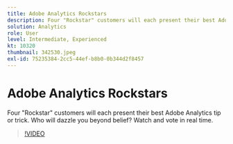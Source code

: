 ```yaml
---
title: Adobe Analytics Rockstars
description: Four "Rockstar" customers will each present their best Adobe Analytics tip or trick. Who will dazzle you beyond belief? Watch and vote in real time.
solution: Analytics
role: User
level: Intermediate, Experienced
kt: 10320
thumbnail: 342530.jpeg
exl-id: 75235384-2cc5-44ef-b8b0-0b344d2f8457
---
```

# Adobe Analytics Rockstars

Four "Rockstar" customers will each present their best Adobe Analytics tip or trick. Who will dazzle you beyond belief? Watch and vote in real time.

>[!VIDEO](https://video.tv.adobe.com/v/342530/?quality=12&learn=on)
